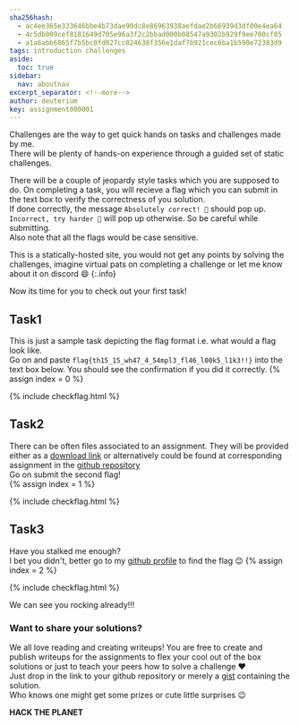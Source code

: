 ```yaml
---
sha256hash: 
  - ac4ee365e333646bbe4b73dae90dc8e86963938aefdae2b66939d3df00e4ea64
  - 4c5db009cef8181649d705e96a3f2c2bbad000b08547a9302b929f9ee700cf05
  - a1a6abb6865f7b5bc0fd027cc024638f356e1daf7b921cec6ba1b590e72383d9
tags: introduction challenges
aside:
  toc: true
sidebar:
  nav: aboutnav
excerpt_separator: <!--more-->
author: deuterium
key: assignment000001
---
```


Challenges are the way to get quick hands on tasks and challenges made by me.  
There will be plenty of hands-on experience through a guided set of static challenges.  
<!--more-->
There will be a couple of jeopardy style tasks which you are supposed to do. On completing a task, you will recieve a flag which you can submit in the text box to verify the correctness of you solution.  
If done correctly, the message `Absolutely correct! 🥳` should pop up. `Incorrect, try harder 🥺` will pop up otherwise. So be careful while submitting.  
Also note that all the flags would be case sensitive.

This is a statically-hosted site, you would not get any points by solving the challenges, imagine virtual pats on completing a challenge or let me know about it on discord :smile:
{:.info}

Now its time for you to check out your first task! 

## Task1 
This is just a sample task depicting the flag format i.e. what would a flag look like.  
Go on and paste `flag{th15_15_wh47_4_54mpl3_fl46_l00k5_l1k3!!}` into the text box below. You should see the confirmation if you did it correctly.
{% assign index = 0 %}

{% include checkflag.html %}

## Task2
There can be often files associated to an assignment. They will be provided either as a [download link](https://raw.githubusercontent.com/deut-erium/ctf-tutorials/master/assigments/what%20are%20assignments/task2.txt) or alternatively could be found at corresponding assignment in the [github repository](https://github.com/deut-erium/ctf-tutorials/tree/master/assigments)  
Go on submit the second flag!  
{% assign index = 1 %}

{% include checkflag.html %}

## Task3
Have you stalked me enough?  
I bet you didn't, better go to my [github profile](https://github.com/deut-erium) to find the flag :wink:
{% assign index = 2 %}

{% include checkflag.html %}

We can see you rocking already!!!
### Want to share your solutions?  
We all love reading and creating writeups! You are free to create and publish writeups for the assignments to flex your cool out of the box solutions or just to teach your peers how to solve a challenge :heart:  
Just drop in the link to your github repository or merely a [gist](https://gist.github.com/) containing the solution.  
Who knows one might get some prizes or cute little surprises :wink:  


**HACK THE PLANET**




